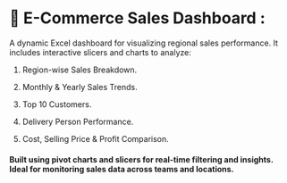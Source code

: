 # 🛒 E-Commerce Sales Dashboard :

A dynamic Excel dashboard for visualizing regional sales performance. It includes interactive slicers and charts to analyze:

1.  Region-wise Sales Breakdown.

2.  Monthly & Yearly Sales Trends.

3.  Top 10 Customers.

4.  Delivery Person Performance.

5.  Cost, Selling Price & Profit Comparison.

#### Built using pivot charts and slicers for real-time filtering and insights. Ideal for monitoring sales data across teams and locations.
